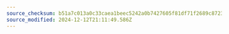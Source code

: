 ```yaml
---
source_checksum: b51a7c013a0c33caea1beec5242a0b7427605f81df71f2689c8723dc6aeee771
source_modified: 2024-12-12T21:11:49.586Z
---
```


